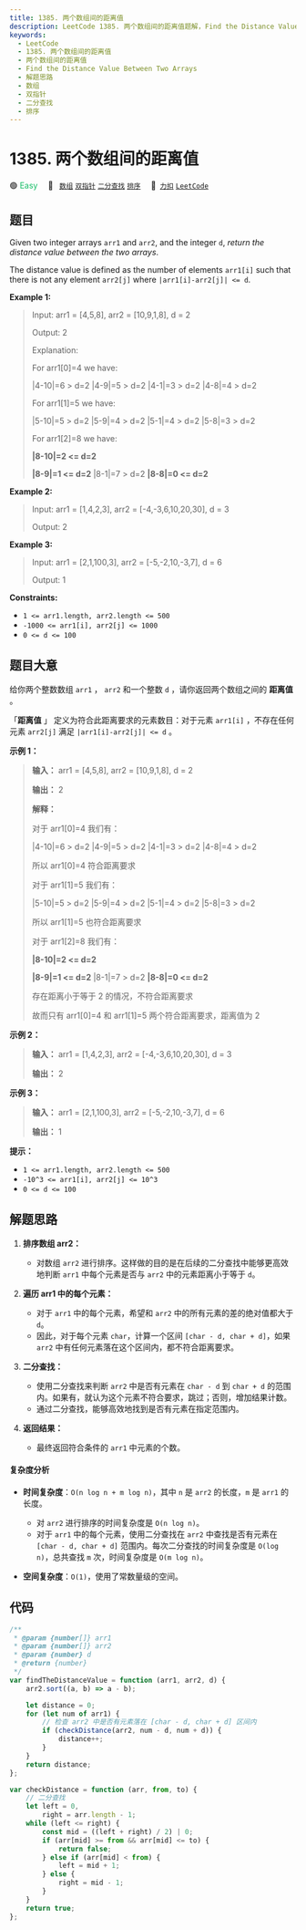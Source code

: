 ```yaml
---
title: 1385. 两个数组间的距离值
description: LeetCode 1385. 两个数组间的距离值题解，Find the Distance Value Between Two Arrays，包含解题思路、复杂度分析以及完整的 JavaScript 代码实现。
keywords:
  - LeetCode
  - 1385. 两个数组间的距离值
  - 两个数组间的距离值
  - Find the Distance Value Between Two Arrays
  - 解题思路
  - 数组
  - 双指针
  - 二分查找
  - 排序
---
```


# 1385. 两个数组间的距离值

🟢 <font color=#15bd66>Easy</font>&emsp; 🔖&ensp; [`数组`](/tag/array.md) [`双指针`](/tag/two-pointers.md) [`二分查找`](/tag/binary-search.md) [`排序`](/tag/sorting.md)&emsp; 🔗&ensp;[`力扣`](https://leetcode.cn/problems/find-the-distance-value-between-two-arrays) [`LeetCode`](https://leetcode.com/problems/find-the-distance-value-between-two-arrays)

## 题目

Given two integer arrays `arr1` and `arr2`, and the integer `d`, _return the
distance value between the two arrays_.

The distance value is defined as the number of elements `arr1[i]` such that
there is not any element `arr2[j]` where `|arr1[i]-arr2[j]| <= d`.

**Example 1:**

> Input: arr1 = [4,5,8], arr2 = [10,9,1,8], d = 2
>
> Output: 2
>
> Explanation:
>
> For arr1[0]=4 we have:
>
> |4-10|=6 > d=2
> |4-9|=5 > d=2
> |4-1|=3 > d=2
> |4-8|=4 > d=2
>
> For arr1[1]=5 we have:
>
> |5-10|=5 > d=2
> |5-9|=4 > d=2
> |5-1|=4 > d=2
> |5-8|=3 > d=2
>
> For arr1[2]=8 we have:
>
> **|8-10|=2 <= d=2**
>
> **|8-9|=1 <= d=2**
> |8-1|=7 > d=2
> **|8-8|=0 <= d=2**

**Example 2:**

> Input: arr1 = [1,4,2,3], arr2 = [-4,-3,6,10,20,30], d = 3
>
> Output: 2

**Example 3:**

> Input: arr1 = [2,1,100,3], arr2 = [-5,-2,10,-3,7], d = 6
>
> Output: 1

**Constraints:**

- `1 <= arr1.length, arr2.length <= 500`
- `-1000 <= arr1[i], arr2[j] <= 1000`
- `0 <= d <= 100`

## 题目大意

给你两个整数数组 `arr1` ， `arr2` 和一个整数 `d` ，请你返回两个数组之间的 **距离值** 。

「**距离值** 」 定义为符合此距离要求的元素数目：对于元素 `arr1[i]` ，不存在任何元素 `arr2[j]` 满足
`|arr1[i]-arr2[j]| <= d` 。

**示例 1：**

> **输入：** arr1 = [4,5,8], arr2 = [10,9,1,8], d = 2
>
> **输出：** 2
>
> **解释：**
>
> 对于 arr1[0]=4 我们有：
>
> |4-10|=6 > d=2
> |4-9|=5 > d=2
> |4-1|=3 > d=2
> |4-8|=4 > d=2
>
> 所以 arr1[0]=4 符合距离要求
>
> 对于 arr1[1]=5 我们有：
>
> |5-10|=5 > d=2
> |5-9|=4 > d=2
> |5-1|=4 > d=2
> |5-8|=3 > d=2
>
> 所以 arr1[1]=5 也符合距离要求
>
> 对于 arr1[2]=8 我们有：
>
> **|8-10|=2 <= d=2**
>
> **|8-9|=1 <= d=2**
> |8-1|=7 > d=2
> **|8-8|=0 <= d=2**
>
> 存在距离小于等于 2 的情况，不符合距离要求
>
> 故而只有 arr1[0]=4 和 arr1[1]=5 两个符合距离要求，距离值为 2

**示例 2：**

> **输入：** arr1 = [1,4,2,3], arr2 = [-4,-3,6,10,20,30], d = 3
>
> **输出：** 2

**示例 3：**

> **输入：** arr1 = [2,1,100,3], arr2 = [-5,-2,10,-3,7], d = 6
>
> **输出：** 1

**提示：**

- `1 <= arr1.length, arr2.length <= 500`
- `-10^3 <= arr1[i], arr2[j] <= 10^3`
- `0 <= d <= 100`

## 解题思路

1. **排序数组 arr2：**

   - 对数组 `arr2` 进行排序。这样做的目的是在后续的二分查找中能够更高效地判断 `arr1` 中每个元素是否与 `arr2` 中的元素距离小于等于 `d`。

2. **遍历 arr1 中的每个元素：**
   - 对于 `arr1` 中的每个元素，希望和 `arr2` 中的所有元素的差的绝对值都大于 `d`。
   - 因此，对于每个元素 `char`，计算一个区间 `[char - d, char + d]`，如果 `arr2` 中有任何元素落在这个区间内，都不符合距离要求。
3. **二分查找：**

   - 使用二分查找来判断 `arr2` 中是否有元素在 `char - d` 到 `char + d` 的范围内。如果有，就认为这个元素不符合要求，跳过；否则，增加结果计数。
   - 通过二分查找，能够高效地找到是否有元素在指定范围内。

4. **返回结果：**
   - 最终返回符合条件的 `arr1` 中元素的个数。

#### 复杂度分析

- **时间复杂度**：`O(n log n + m log n)`，其中 `n` 是 `arr2` 的长度，`m` 是 `arr1` 的长度。

  - 对 `arr2` 进行排序的时间复杂度是 `O(n log n)`。
  - 对于 `arr1` 中的每个元素，使用二分查找在 `arr2` 中查找是否有元素在 `[char - d, char + d]` 范围内。每次二分查找的时间复杂度是 `O(log n)`，总共查找 `m` 次，时间复杂度是 `O(m log n)`。

- **空间复杂度**：`O(1)`，使用了常数量级的空间。

## 代码

```javascript
/**
 * @param {number[]} arr1
 * @param {number[]} arr2
 * @param {number} d
 * @return {number}
 */
var findTheDistanceValue = function (arr1, arr2, d) {
	arr2.sort((a, b) => a - b);

	let distance = 0;
	for (let num of arr1) {
		// 检查 arr2 中是否有元素落在 [char - d, char + d] 区间内
		if (checkDistance(arr2, num - d, num + d)) {
			distance++;
		}
	}
	return distance;
};

var checkDistance = function (arr, from, to) {
	// 二分查找
	let left = 0,
		right = arr.length - 1;
	while (left <= right) {
		const mid = ((left + right) / 2) | 0;
		if (arr[mid] >= from && arr[mid] <= to) {
			return false;
		} else if (arr[mid] < from) {
			left = mid + 1;
		} else {
			right = mid - 1;
		}
	}
	return true;
};
```
